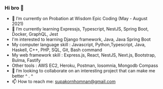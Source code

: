 ### Hi bro 👋

- 🔭 I’m currently on Probation at Wisdom Epic Coding (May - August 2021)
- 🌱 I’m currently learning Expressjs, Typescript, NestJS, Spring Boot, Docker, GraphQL, Jest
- I'm interested to learning Django framework, Java, Java Spring Boot
- My computer language skill : Javascript, Python,Typescript, Java, Haskell, C++, PHP, SQL, Git, Bash command
- My web framework skill : Express.js, React, NestJS, Next.js, Bootstrap, Bulma, Fastify
- Other tools : AWS EC2, Heroku, Postman, Iosomnia, Mongodb Compass 
- 👯 I’m looking to collaborate on an interesting project that can make me better ^ . ^
- 📫 How to reach me: supakornhomnan@gmail.com



